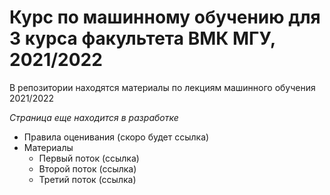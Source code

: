 # Курс по машинному обучению для 3 курса факультета ВМК МГУ, 2021/2022

В репозитории находятся материалы по лекциям машинного обучения 2021/2022

_Страница еще находится в разработке_


* Правила оценивания (cкоро будет ссылка)
* Материалы
    * Первый поток (ссылка)
    * Второй поток (ссылка)
    * Третий поток (ссылка)
